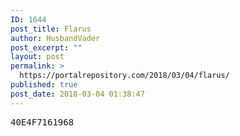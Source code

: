 ```yaml
---
ID: 1644
post_title: Flarus
author: HusbandVader
post_excerpt: ""
layout: post
permalink: >
  https://portalrepository.com/2018/03/04/flarus/
published: true
post_date: 2018-03-04 01:38:47
---
```

<pre>40E4F7161968</pre>